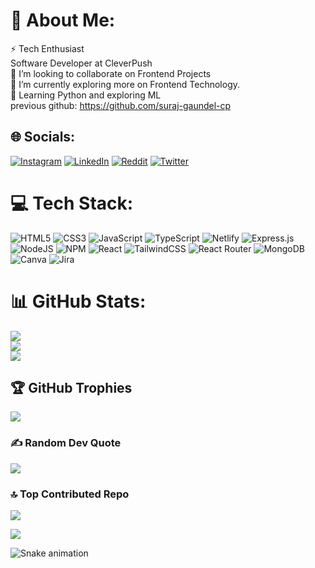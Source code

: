 # 💫 About Me:
⚡ Tech Enthusiast<br>Software Developer at CleverPush<br>👯 I’m looking to collaborate on Frontend Projects<br>🌱 I’m currently exploring more on Frontend Technology.<br>💬 Learning Python and exploring ML<br>
previous github: https://github.com/suraj-gaundel-cp

## 🌐 Socials:
[![Instagram](https://img.shields.io/badge/Instagram-%23E4405F.svg?logo=Instagram&logoColor=white)](https://instagram.com/sutras_remix) [![LinkedIn](https://img.shields.io/badge/LinkedIn-%230077B5.svg?logo=linkedin&logoColor=white)](https://linkedin.com/in/suraz-gaundel-2198a416a/) [![Reddit](https://img.shields.io/badge/Reddit-%23FF4500.svg?logo=Reddit&logoColor=white)](https://reddit.com/user/SurazGaundel) [![Twitter](https://img.shields.io/badge/Twitter-%231DA1F2.svg?logo=Twitter&logoColor=white)](https://twitter.com/@SurazGaundel) 

# 💻 Tech Stack:
![HTML5](https://img.shields.io/badge/html5-%23E34F26.svg?style=for-the-badge&logo=html5&logoColor=white) ![CSS3](https://img.shields.io/badge/css3-%231572B6.svg?style=for-the-badge&logo=css3&logoColor=white) ![JavaScript](https://img.shields.io/badge/javascript-%23323330.svg?style=for-the-badge&logo=javascript&logoColor=%23F7DF1E) ![TypeScript](https://img.shields.io/badge/typescript-%23007ACC.svg?style=for-the-badge&logo=typescript&logoColor=white) ![Netlify](https://img.shields.io/badge/netlify-%23000000.svg?style=for-the-badge&logo=netlify&logoColor=#00C7B7) ![Express.js](https://img.shields.io/badge/express.js-%23404d59.svg?style=for-the-badge&logo=express&logoColor=%2361DAFB) ![NodeJS](https://img.shields.io/badge/node.js-6DA55F?style=for-the-badge&logo=node.js&logoColor=white) ![NPM](https://img.shields.io/badge/NPM-%23000000.svg?style=for-the-badge&logo=npm&logoColor=white) ![React](https://img.shields.io/badge/react-%2320232a.svg?style=for-the-badge&logo=react&logoColor=%2361DAFB) ![TailwindCSS](https://img.shields.io/badge/tailwindcss-%2338B2AC.svg?style=for-the-badge&logo=tailwind-css&logoColor=white) ![React Router](https://img.shields.io/badge/React_Router-CA4245?style=for-the-badge&logo=react-router&logoColor=white) ![MongoDB](https://img.shields.io/badge/MongoDB-%234ea94b.svg?style=for-the-badge&logo=mongodb&logoColor=white) ![Canva](https://img.shields.io/badge/Canva-%2300C4CC.svg?style=for-the-badge&logo=Canva&logoColor=white) ![Jira](https://img.shields.io/badge/jira-%230A0FFF.svg?style=for-the-badge&logo=jira&logoColor=white)
# 📊 GitHub Stats:
![](https://github-readme-stats.vercel.app/api?username=surazgaundel&theme=bear&hide_border=false&include_all_commits=false&count_private=false)<br/>
![](https://github-readme-streak-stats.herokuapp.com/?user=surazgaundel&theme=bear&hide_border=false)<br/>
![](https://github-readme-stats.vercel.app/api/top-langs/?username=surazgaundel&theme=bear&hide_border=false&include_all_commits=false&count_private=false&layout=compact)

## 🏆 GitHub Trophies
![](https://github-profile-trophy.vercel.app/?username=surazgaundel&theme=onedark&no-frame=true&no-bg=true&margin-w=4)

### ✍️ Random Dev Quote
![](https://quotes-github-readme.vercel.app/api?type=horizontal&theme=radical)

### 🔝 Top Contributed Repo
![](https://github-contributor-stats.vercel.app/api?username=surazgaundel&limit=5&theme=dark&combine_all_yearly_contributions=true)

[![](https://visitcount.itsvg.in/api?id=surazgaundel&icon=0&color=0)](https://visitcount.itsvg.in)

![Snake animation](https://github.com/surazgaunde/surazgaundel/blob/output/github-contribution-grid-snake.svg)
